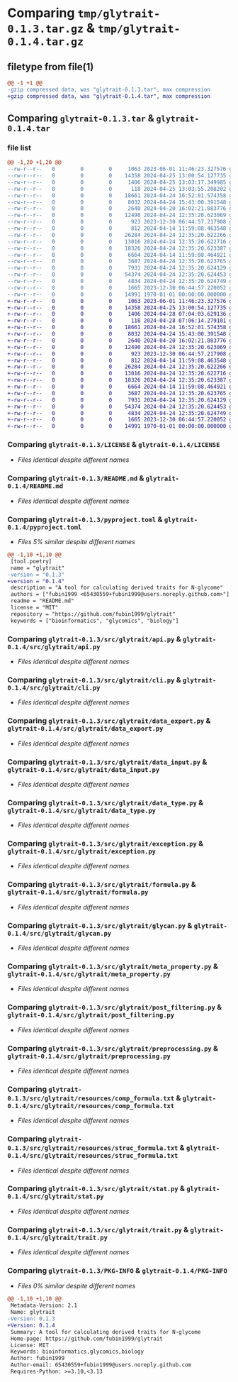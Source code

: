 # Comparing `tmp/glytrait-0.1.3.tar.gz` & `tmp/glytrait-0.1.4.tar.gz`

## filetype from file(1)

```diff
@@ -1 +1 @@
-gzip compressed data, was "glytrait-0.1.3.tar", max compression
+gzip compressed data, was "glytrait-0.1.4.tar", max compression
```

## Comparing `glytrait-0.1.3.tar` & `glytrait-0.1.4.tar`

### file list

```diff
@@ -1,20 +1,20 @@
--rw-r--r--   0        0        0     1063 2023-06-01 11:46:23.327576 glytrait-0.1.3/LICENSE
--rw-r--r--   0        0        0    14358 2024-04-25 13:00:54.127735 glytrait-0.1.3/README.md
--rw-r--r--   0        0        0     1406 2024-04-25 13:03:17.349985 glytrait-0.1.3/pyproject.toml
--rw-r--r--   0        0        0      118 2024-04-25 13:03:55.208202 glytrait-0.1.3/src/glytrait/__init__.py
--rw-r--r--   0        0        0    18661 2024-04-24 16:52:01.574358 glytrait-0.1.3/src/glytrait/api.py
--rw-r--r--   0        0        0     8032 2024-04-24 15:43:00.391548 glytrait-0.1.3/src/glytrait/cli.py
--rw-r--r--   0        0        0     2640 2024-04-20 16:02:21.883776 glytrait-0.1.3/src/glytrait/data_export.py
--rw-r--r--   0        0        0    12490 2024-04-24 12:35:20.623069 glytrait-0.1.3/src/glytrait/data_input.py
--rw-r--r--   0        0        0      923 2023-12-30 06:44:57.217908 glytrait-0.1.3/src/glytrait/data_type.py
--rw-r--r--   0        0        0      812 2024-04-14 11:59:08.463548 glytrait-0.1.3/src/glytrait/exception.py
--rw-r--r--   0        0        0    26284 2024-04-24 12:35:20.622266 glytrait-0.1.3/src/glytrait/formula.py
--rw-r--r--   0        0        0    13016 2024-04-24 12:35:20.622716 glytrait-0.1.3/src/glytrait/glycan.py
--rw-r--r--   0        0        0    18326 2024-04-24 12:35:20.623387 glytrait-0.1.3/src/glytrait/meta_property.py
--rw-r--r--   0        0        0     6664 2024-04-14 11:59:08.464921 glytrait-0.1.3/src/glytrait/post_filtering.py
--rw-r--r--   0        0        0     3687 2024-04-24 12:35:20.623765 glytrait-0.1.3/src/glytrait/preprocessing.py
--rw-r--r--   0        0        0     7931 2024-04-24 12:35:20.624129 glytrait-0.1.3/src/glytrait/resources/comp_formula.txt
--rw-r--r--   0        0        0    54374 2024-04-24 12:35:20.624453 glytrait-0.1.3/src/glytrait/resources/struc_formula.txt
--rw-r--r--   0        0        0     4834 2024-04-24 12:35:20.624749 glytrait-0.1.3/src/glytrait/stat.py
--rw-r--r--   0        0        0     1665 2023-12-30 06:44:57.220052 glytrait-0.1.3/src/glytrait/trait.py
--rw-r--r--   0        0        0    14991 1970-01-01 00:00:00.000000 glytrait-0.1.3/PKG-INFO
+-rw-r--r--   0        0        0     1063 2023-06-01 11:46:23.327576 glytrait-0.1.4/LICENSE
+-rw-r--r--   0        0        0    14358 2024-04-25 13:00:54.127735 glytrait-0.1.4/README.md
+-rw-r--r--   0        0        0     1406 2024-04-28 07:04:03.629136 glytrait-0.1.4/pyproject.toml
+-rw-r--r--   0        0        0      118 2024-04-28 07:06:14.279101 glytrait-0.1.4/src/glytrait/__init__.py
+-rw-r--r--   0        0        0    18661 2024-04-24 16:52:01.574358 glytrait-0.1.4/src/glytrait/api.py
+-rw-r--r--   0        0        0     8032 2024-04-24 15:43:00.391548 glytrait-0.1.4/src/glytrait/cli.py
+-rw-r--r--   0        0        0     2640 2024-04-20 16:02:21.883776 glytrait-0.1.4/src/glytrait/data_export.py
+-rw-r--r--   0        0        0    12490 2024-04-24 12:35:20.623069 glytrait-0.1.4/src/glytrait/data_input.py
+-rw-r--r--   0        0        0      923 2023-12-30 06:44:57.217908 glytrait-0.1.4/src/glytrait/data_type.py
+-rw-r--r--   0        0        0      812 2024-04-14 11:59:08.463548 glytrait-0.1.4/src/glytrait/exception.py
+-rw-r--r--   0        0        0    26284 2024-04-24 12:35:20.622266 glytrait-0.1.4/src/glytrait/formula.py
+-rw-r--r--   0        0        0    13016 2024-04-24 12:35:20.622716 glytrait-0.1.4/src/glytrait/glycan.py
+-rw-r--r--   0        0        0    18326 2024-04-24 12:35:20.623387 glytrait-0.1.4/src/glytrait/meta_property.py
+-rw-r--r--   0        0        0     6664 2024-04-14 11:59:08.464921 glytrait-0.1.4/src/glytrait/post_filtering.py
+-rw-r--r--   0        0        0     3687 2024-04-24 12:35:20.623765 glytrait-0.1.4/src/glytrait/preprocessing.py
+-rw-r--r--   0        0        0     7931 2024-04-24 12:35:20.624129 glytrait-0.1.4/src/glytrait/resources/comp_formula.txt
+-rw-r--r--   0        0        0    54374 2024-04-24 12:35:20.624453 glytrait-0.1.4/src/glytrait/resources/struc_formula.txt
+-rw-r--r--   0        0        0     4834 2024-04-24 12:35:20.624749 glytrait-0.1.4/src/glytrait/stat.py
+-rw-r--r--   0        0        0     1665 2023-12-30 06:44:57.220052 glytrait-0.1.4/src/glytrait/trait.py
+-rw-r--r--   0        0        0    14991 1970-01-01 00:00:00.000000 glytrait-0.1.4/PKG-INFO
```

### Comparing `glytrait-0.1.3/LICENSE` & `glytrait-0.1.4/LICENSE`

 * *Files identical despite different names*

### Comparing `glytrait-0.1.3/README.md` & `glytrait-0.1.4/README.md`

 * *Files identical despite different names*

### Comparing `glytrait-0.1.3/pyproject.toml` & `glytrait-0.1.4/pyproject.toml`

 * *Files 5% similar despite different names*

```diff
@@ -1,10 +1,10 @@
 [tool.poetry]
 name = "glytrait"
-version = "0.1.3"
+version = "0.1.4"
 description = "A tool for calculating derived traits for N-glycome"
 authors = ["fubin1999 <65430559+fubin1999@users.noreply.github.com>"]
 readme = "README.md"
 license = "MIT"
 repository = "https://github.com/fubin1999/glytrait"
 keywords = ["bioinformatics", "glycomics", "biology"]
```

### Comparing `glytrait-0.1.3/src/glytrait/api.py` & `glytrait-0.1.4/src/glytrait/api.py`

 * *Files identical despite different names*

### Comparing `glytrait-0.1.3/src/glytrait/cli.py` & `glytrait-0.1.4/src/glytrait/cli.py`

 * *Files identical despite different names*

### Comparing `glytrait-0.1.3/src/glytrait/data_export.py` & `glytrait-0.1.4/src/glytrait/data_export.py`

 * *Files identical despite different names*

### Comparing `glytrait-0.1.3/src/glytrait/data_input.py` & `glytrait-0.1.4/src/glytrait/data_input.py`

 * *Files identical despite different names*

### Comparing `glytrait-0.1.3/src/glytrait/data_type.py` & `glytrait-0.1.4/src/glytrait/data_type.py`

 * *Files identical despite different names*

### Comparing `glytrait-0.1.3/src/glytrait/exception.py` & `glytrait-0.1.4/src/glytrait/exception.py`

 * *Files identical despite different names*

### Comparing `glytrait-0.1.3/src/glytrait/formula.py` & `glytrait-0.1.4/src/glytrait/formula.py`

 * *Files identical despite different names*

### Comparing `glytrait-0.1.3/src/glytrait/glycan.py` & `glytrait-0.1.4/src/glytrait/glycan.py`

 * *Files identical despite different names*

### Comparing `glytrait-0.1.3/src/glytrait/meta_property.py` & `glytrait-0.1.4/src/glytrait/meta_property.py`

 * *Files identical despite different names*

### Comparing `glytrait-0.1.3/src/glytrait/post_filtering.py` & `glytrait-0.1.4/src/glytrait/post_filtering.py`

 * *Files identical despite different names*

### Comparing `glytrait-0.1.3/src/glytrait/preprocessing.py` & `glytrait-0.1.4/src/glytrait/preprocessing.py`

 * *Files identical despite different names*

### Comparing `glytrait-0.1.3/src/glytrait/resources/comp_formula.txt` & `glytrait-0.1.4/src/glytrait/resources/comp_formula.txt`

 * *Files identical despite different names*

### Comparing `glytrait-0.1.3/src/glytrait/resources/struc_formula.txt` & `glytrait-0.1.4/src/glytrait/resources/struc_formula.txt`

 * *Files identical despite different names*

### Comparing `glytrait-0.1.3/src/glytrait/stat.py` & `glytrait-0.1.4/src/glytrait/stat.py`

 * *Files identical despite different names*

### Comparing `glytrait-0.1.3/src/glytrait/trait.py` & `glytrait-0.1.4/src/glytrait/trait.py`

 * *Files identical despite different names*

### Comparing `glytrait-0.1.3/PKG-INFO` & `glytrait-0.1.4/PKG-INFO`

 * *Files 0% similar despite different names*

```diff
@@ -1,10 +1,10 @@
 Metadata-Version: 2.1
 Name: glytrait
-Version: 0.1.3
+Version: 0.1.4
 Summary: A tool for calculating derived traits for N-glycome
 Home-page: https://github.com/fubin1999/glytrait
 License: MIT
 Keywords: bioinformatics,glycomics,biology
 Author: fubin1999
 Author-email: 65430559+fubin1999@users.noreply.github.com
 Requires-Python: >=3.10,<3.13
```

